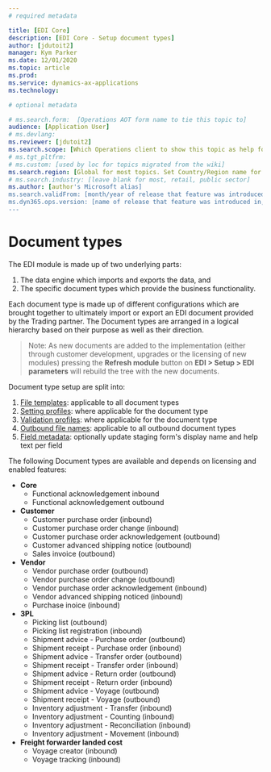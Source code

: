```yaml
---
# required metadata

title: [EDI Core]
description: [EDI Core - Setup document types]
author: [jdutoit2]
manager: Kym Parker
ms.date: 12/01/2020
ms.topic: article
ms.prod: 
ms.service: dynamics-ax-applications
ms.technology: 

# optional metadata

# ms.search.form:  [Operations AOT form name to tie this topic to]
audience: [Application User]
# ms.devlang: 
ms.reviewer: [jdutoit2]
ms.search.scope: [Which Operations client to show this topic as help for, to be set by content strategist, see list here: https://microsoft.sharepoint.com/teams/DynDoc/_layouts/15/WopiFrame.aspx?sourcedoc={23419e1c-eb64-42e9-aa9b-79875b428718}&action=edit&wd=target%28Core%20Dynamics%20AX%20CP%20requirements%2Eone%7C4CC185C0%2DEFAA%2D42CD%2D94B9%2D8F2A45E7F61A%2FVersions%20list%20for%20docs%20topics%7CC14BE630%2D5151%2D49D6%2D8305%2D554B5084593C%2F%29]
# ms.tgt_pltfrm: 
# ms.custom: [used by loc for topics migrated from the wiki]
ms.search.region: [Global for most topics. Set Country/Region name for localizations]
# ms.search.industry: [leave blank for most, retail, public sector]
ms.author: [author's Microsoft alias]
ms.search.validFrom: [month/year of release that feature was introduced in, in format yyyy-mm-dd]
ms.dyn365.ops.version: [name of release that feature was introduced in, see list here: https://microsoft.sharepoint.com/teams/DynDoc/_layouts/15/WopiFrame.aspx?sourcedoc={23419e1c-eb64-42e9-aa9b-79875b428718}&action=edit&wd=target%28Core%20Dynamics%20AX%20CP%20requirements%2Eone%7C4CC185C0%2DEFAA%2D42CD%2D94B9%2D8F2A45E7F61A%2FVersions%20list%20for%20docs%20topics%7CC14BE630%2D5151%2D49D6%2D8305%2D554B5084593C%2F%29]
---
```


# Document types

The EDI module is made up of two underlying parts: <br>
1. The data engine which imports and exports the data, and <br>
2. The specific document types which provide the business functionality. <br>

Each document type is made up of different configurations which are brought together to ultimately import or export an EDI document provided by the Trading partner.
The Document types are arranged in a logical hierarchy based on their purpose as well as their direction.

> Note: As new documents are added to the implementation (either through customer development, upgrades or the licensing of new modules) pressing the **Refresh module** button on **EDI > Setup > EDI parameters** will rebuild the tree with the new documents.

Document type setup are split into:
1. [File templates](DocumentTypes/File%20templates.md): applicable to all document types
2. [Setting profiles](DocumentTypes/Setting%20profiles.md): where applicable for the document type
3. [Validation profiles](DocumentTypes/Validation%20profiles.md): where applicable for the document type
4. [Outbound file names](DocumentTypes/Outbound%20filenames.md): applicable to all outbound document types
5. [Field metadata](DocumentTypes/Field%20metadata.md): optionally update staging form's display name and help text per field

The following Document types are available and depends on licensing and enabled features:
- **Core**
  - Functional acknowledgement inbound
  - Functional acknowledgement outbound
- **Customer**
  - Customer purchase order (inbound)
  - Customer purchase order change (inbound)
  - Customer purchase order acknowledgement (outbound)
  - Customer advanced shipping notice (outbound)
  - Sales invoice (outbound)
- **Vendor**
  - Vendor purchase order (outbound)
  - Vendor purchase order change (outbound)
  - Vendor purchase order acknowledgement (inbound)
  - Vendor advanced shipping noticed (inbound)
  - Purchase inoice (inbound)
- **3PL**
  - Picking list (outbound)
  - Picking list registration (inbound)
  - Shipment advice - Purchase order (outbound)
  - Shipment receipt - Purchase order (inbound)
  - Shipment advice - Transfer order (outbound)
  - Shipment receipt - Transfer order (inbound)
  - Shipment advice - Return order (outbound)
  - Shipment receipt - Return order (inbound)
  - Shipment advice - Voyage (outbound)
  - Shipment receipt - Voyage (outbound)
  - Inventory adjustment - Transfer (inbound)
  - Inventory adjustment - Counting (inbound)
  - Inventory adjustment - Reconciliation (inbound)
  - Inventory adjustment - Movement (inbound)
- **Freight forwarder landed cost**
  - Voyage creator (inbound)
  - Voyage tracking (inbound)
